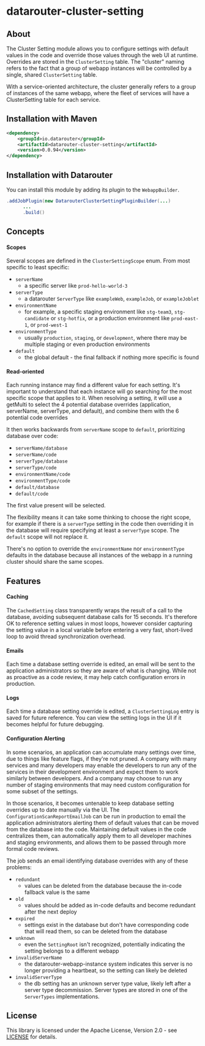 # datarouter-cluster-setting

## About

The Cluster Setting module allows you to configure settings with default values in the code and override those values
through the web UI at runtime.  Overrides are stored in the `ClusterSetting` table.  The "cluster" naming refers to the 
fact that a group of webapp instances will be controlled by a single, shared `ClusterSetting` table.

With a service-oriented architecture, the cluster generally refers to a group of instances of the
same webapp, where the fleet of services will have a ClusterSetting table for each service.

## Installation with Maven

```xml
<dependency>
	<groupId>io.datarouter</groupId>
	<artifactId>datarouter-cluster-setting</artifactId>
	<version>0.0.94</version>
</dependency>
```

## Installation with Datarouter

You can install this module by adding its plugin to the `WebappBuilder`.

```java
.addJobPlugin(new DatarouterClusterSettingPluginBuilder(...)
      ...
      .build()
```

## Concepts

#### Scopes

Several scopes are defined in the `ClusterSettingScope` enum.  From most specific to least specific:

- `serverName`
  - a specific server like `prod-hello-world-3`
- `serverType`
  - a datarouter `ServerType` like `exampleWeb`, `exampleJob`, or `exampleJoblet`
- `environmentName`
  - for example, a specific staging environment like `stg-team3`, `stg-candidate` or `stg-hotfix`, or a production
  environment like `prod-east-1`, or `prod-west-1`
- `environmentType`
  - usually `production`, `staging`, or `development`, where there may be multiple staging or even production 
  environments
- `default`
  - the global default - the final fallback if nothing more specific is found

#### Read-oriented

Each running instance may find a different value for each setting.  It's important to understand that each instance
will go searching for the most specific scope that applies to it.  When resolving a setting, it will use a getMulti
to select the 4 potential database overrides (application, serverName, serverType, and default), and combine them with
the 6 potential code overrides

It then works backwards from `serverName` scope to `default`, prioritizing database over code:

- `serverName/database`
- `serverName/code`
- `serverType/database`
- `serverType/code`
- `environmentName/code`
- `environmentType/code`
- `default/database`
- `default/code`

The first value present will be selected.

The flexibility means it can take some thinking to choose the right scope, for
example if there is a `serverType` setting in the code then overriding it in the database will require specifying
at least a `serverType` scope.  The `default` scope will not replace it.

There's no option to override the `environmentName` nor `environmentType` defaults in the 
database because all instances of the webapp in a running cluster should share the same scopes.

## Features

#### Caching

The `CachedSetting` class transparently wraps the result of a call to the database, avoiding subsequent database calls 
for 15 seconds. It's therefore OK to reference setting values in most loops, however consider capturing the setting 
value in a local variable before entering a very fast, short-lived loop to avoid thread synchronization overhead.

#### Emails

Each time a database setting override is edited, an email will be sent to the application administrators so they are
aware of what is changing.  While not as proactive as a code review, it may help catch configuration errors in
production.

#### Logs

Each time a database setting override is edited, a `ClusterSettingLog` entry is saved for future reference.  You can 
view the setting logs in the UI if it becomes helpful for future debugging.

#### Configuration Alerting

In some scenarios, an application can accumulate many settings over time, due to things like feature flags, if they're
not pruned.  A company with many services and many developers may enable the developers to run any of the services in 
their development environment and expect them to work similarly between developers.  And a company may choose to run any
number of staging environments that may need custom configuration for some subset of the settings.

In those scenarios, it becomes untenable to keep database setting overrides up to date manually via the UI.  The
`ConfigurationScanReportEmailJob` can be run in production to email the application administrators alerting them of
default values that can be moved from the database into the code.  Maintaining default values in the code centralizes
them, can automatically apply them to all developer machines and staging environments, and allows them to be passed
through more formal code reviews.

The job sends an email identifying database overrides with any of these problems:

- `redundant`
  - values can be deleted from the database because the in-code fallback value is the same
- `old`
  - values should be added as in-code defaults and become redundant after the next deploy
- `expired`
  - settings exist in the database but don't have corresponding code that will read them, so can be deleted from the
  database
- `unknown`
  - even the `SettingRoot` isn't recognized, potentially indicating the setting belongs to a different webapp
- `invalidServerName`
  - the datarouter-webapp-instance system indicates this server is no longer providing a heartbeat, so the setting can
  likely be deleted
- `invalidServerType`
  - the db setting has an unknown server type value, likely left after a server type decommission. Server
  types are stored in one of the `ServerTypes` implementations.

## License

This library is licensed under the Apache License, Version 2.0 - see [LICENSE](../LICENSE) for details.
